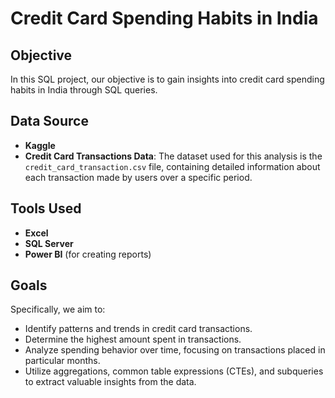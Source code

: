 # Credit Card Spending Habits in India

## Objective
In this SQL project, our objective is to gain insights into credit card spending habits in India through SQL queries.

## Data Source
- **Kaggle**
- **Credit Card Transactions Data**: The dataset used for this analysis is the `credit_card_transaction.csv` file, containing detailed information about each transaction made by users over a specific period.

## Tools Used
- **Excel**
- **SQL Server**
- **Power BI** (for creating reports)

## Goals
Specifically, we aim to:
- Identify patterns and trends in credit card transactions.
- Determine the highest amount spent in transactions.
- Analyze spending behavior over time, focusing on transactions placed in particular months.
- Utilize aggregations, common table expressions (CTEs), and subqueries to extract valuable insights from the data.
